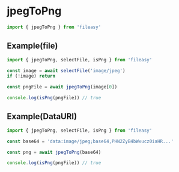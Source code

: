 # jpegToPng

```ts
import { jpegToPng } from 'fileasy'
```

## Example​(file)

```ts
import { jpegToPng, selectFile, isPng } from 'fileasy'

const image = await selectFile('image/jpeg')
if (!image) return

const pngFile = await jpegToPng(image[0])

console.log(isPng(pngFile)) // true
```

## Example​(DataURI)

```ts
import { jpegToPng, selectFile, isPng } from 'fileasy'

const base64 = 'data:image/jpeg;base64,PHN2ZyB4bWxucz0iaHR...'

const png = await jpegToPng(base64)

console.log(isPng(pngFile)) // true
```
